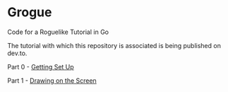 # Grogue
Code for a Roguelike Tutorial in Go

The tutorial with which this repository is associated is being published on dev.to.

Part 0 - [Getting Set Up](https://dev.to/seancallaway/grogue-a-roguelike-tutorial-in-go-part-0-3fdk)

Part 1 - [Drawing on the Screen](https://dev.to/thecal714/grogue-a-roguelike-tutorial-in-go-part-1-3n90)

